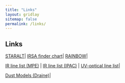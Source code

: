 ```yaml
---
title: "Links"
layout: gridlay
sitemap: false
permalink: /links/
---
```


<style>
img{
  border-radius: 10px;
}
.col-md-3 {
  margin-top:10px;
  margin-bottom:10px;
  padding:0px;
  display:block;
  overflow:hidden;
  text-align:center;
  display: table-cell;
  background: white;
  border-radius: 20px;
  height: auto;
}
iframe {
  margin:0;
  padding:0;
  width: 175px;
  display: inline;
  vertical-align: middle;
}
</style>

## Links
[STARALT](http://catserver.ing.iac.es/staralt/)| [IRSA finder chart](https://irsa.ipac.caltech.edu/applications/finderchart/?__action=layout.showDropDown&)| [RAINBOW](https://arcoirix.cab.inta-csic.es/Rainbow_navigator_public/)|

[IR line list (MPE)](https://www.mpe.mpg.de/ir/ISO/linelists/index.html) | [IR line list (IPAC)](https://www.ipac.caltech.edu/iso/lws/ir_lines.html) | [UV-optical line list](http://astronomy.nmsu.edu/drewski/tableofemissionlines.html)|

[Dust Models (Draine)](https://www.astro.princeton.edu/~draine/dust/dust.html)|
